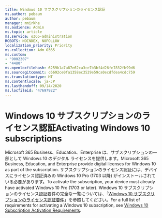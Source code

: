 ```yaml
---
title: Windows 10 サブスクリプションのライセンス認証
ms.author: pebaum
author: pebaum
manager: mnirkhe
ms.audience: Admin
ms.topic: article
ms.service: o365-administration
ROBOTS: NOINDEX, NOFOLLOW
localization_priority: Priority
ms.collection: Adm_O365
ms.custom:
- "9002307"
- "4480"
ms.openlocfilehash: 6259b1a7a87e62ca3ce7b3bf4d26fe7832fb99d6
ms.sourcegitcommit: c6692ce0fa1358ec3529e59ca0ecdfdea4cdc759
ms.translationtype: HT
ms.contentlocale: ja-JP
ms.lasthandoff: 09/14/2020
ms.locfileid: "47697922"
---
```

# <a name="activating-windows-10-subscriptions"></a><span data-ttu-id="415f8-102">Windows 10 サブスクリプションのライセンス認証</span><span class="sxs-lookup"><span data-stu-id="415f8-102">Activating Windows 10 subscriptions</span></span>

<span data-ttu-id="415f8-103">Microsoft 365 Business、Education、Enterprise は、サブスクリプションの一部として Windows 10 のデジタル ライセンスを提供します。</span><span class="sxs-lookup"><span data-stu-id="415f8-103">Microsoft 365 Business, Education, and Enterprise provide digital licenses for Windows 10 as part of the subscription.</span></span> <span data-ttu-id="415f8-104">サブスクリプションのライセンス認証には、デバイスにライセンス認証済みの Windows 10 Pro (1703 以降) がインストールされている必要があります。</span><span class="sxs-lookup"><span data-stu-id="415f8-104">To activate the subscription, your device must already have activated Windows 10 Pro (1703 or later).</span></span> <span data-ttu-id="415f8-105">Windows 10 サブスクリプションのライセンス認証要件の完全な一覧については、「[Windows 10 サブスクリプションのライセンス認証要件](https://docs.microsoft.com/windows/deployment/windows-10-subscription-activation#requirements)」を参照してください。</span><span class="sxs-lookup"><span data-stu-id="415f8-105">For a full list of requirements for activating a Windows 10 subscription, see [Windows 10 Subscription Activation Requirements](https://docs.microsoft.com/windows/deployment/windows-10-subscription-activation#requirements).</span></span>
